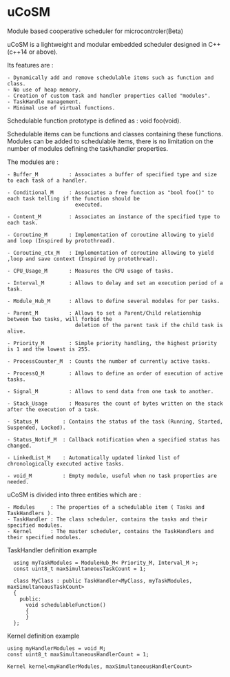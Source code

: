 # uCoSM
Module based cooperative scheduler for microcontroler(Beta)

  uCoSM is a lightweight and modular embedded scheduler designed in C++ (c++14 or above). 
  
  Its features are :
  
    - Dynamically add and remove schedulable items such as function and class.
    - No use of heap memory.
    - Creation of custom task and handler properties called "modules".
    - TaskHandle management.
    - Minimal use of virtual functions.
  
  
  
  Schedulable function prototype is defined as : void foo(void). 
  
  
  Schedulable items can be functions and classes containing these functions. 
  Modules can be added to schedulable items, there is no limitation on the number of modules defining the task/handler
  properties.
  
  The modules are :
  
    - Buffer_M          : Associates a buffer of specified type and size to each task of a handler.
    
    - Conditional_M     : Associates a free function as "bool foo()" to each task telling if the function should be
                          executed.
    
    - Content_M         : Associates an instance of the specified type to each task.
    
    - Coroutine_M       : Implementation of coroutine allowing to yield and loop (Inspired by protothread).
    
    - Coroutine_ctx_M   : Implementation of coroutine allowing to yield ,loop and save context (Inspired by protothread).
    
    - CPU_Usage_M       : Measures the CPU usage of tasks.
    
    - Interval_M        : Allows to delay and set an execution period of a task.
    
    - Module_Hub_M      : Allows to define several modules for per tasks.
    
    - Parent_M          : Allows to set a Parent/Child relationship between two tasks, will forbid the
                          deletion of the parent task if the child task is alive. 
                          
    - Priority_M        : Simple priority handling, the highest priority is 1 and the lowest is 255.
    
    - ProcessCounter_M  : Counts the number of currently active tasks.
    
    - ProcessQ_M        : Allows to define an order of execution of active tasks.
    
    - Signal_M          : Allows to send data from one task to another.
    
    - Stack_Usage       : Measures the count of bytes written on the stack after the execution of a task.
    
    - Status_M        : Contains the status of the task (Running, Started, Suspended, Locked).
    
    - Status_Notif_M  : Callback notification when a specified status has changed. 
        
    - LinkedList_M    : Automatically updated linked list of chronologically executed active tasks.
    
    - void_M          : Empty module, useful when no task properties are needed.
   
   
  

  uCoSM is divided into three entities which are :
  
    - Modules     : The properties of a schedulable item ( Tasks and TaskHandlers ).
    - TaskHandler : The class scheduler, contains the tasks and their specified modules.
    - Kernel      : The master scheduler, contains the TaskHandlers and their specified modules.
          
        
TaskHandler definition example

      using myTaskModules = ModuleHub_M< Priority_M, Interval_M >;
      const uint8_t maxSimultaneousTaskCount = 1;

      class MyClass : public TaskHandler<MyClass, myTaskModules, maxSimultaneousTaskCount>
      {
        public:
          void schedulableFunction()
          {
          }
      };
    
Kernel definition example
  
    using myHandlerModules = void_M;
    const uint8_t maxSimultaneousHandlerCount = 1;
    
    Kernel kernel<myHandlerModules, maxSimultaneousHandlerCount>
